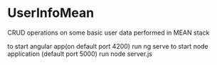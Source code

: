 # UserInfoMean

CRUD operations on some basic user data performed in MEAN stack

to start angular app(on default port 4200) run ng serve
to start node application (default port 5000) run node server.js
